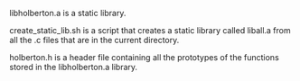 libholberton.a is a static library.

create_static_lib.sh is a script that creates a static library called liball.a from all the .c files that are in the current directory.

holberton.h is a header file containing all the prototypes of the functions stored in the libholberton.a library.















